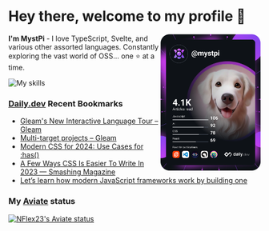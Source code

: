 # Hey there, welcome to my profile 👋

<a href="https://app.daily.dev/MystPi"><img src="https://github.com/MystPi/MystPi/blob/main/devcard.svg" width="200" alt="MystPi's Dev Card" align="right"/></a>

**I'm MystPi** - I love TypeScript, Svelte, and various other assorted languages. Constantly exploring the vast world of OSS... one ⭐ at a time.

![My skills](https://skillicons.dev/icons?i=svelte,ts,js,html,css,raspberrypi,tailwind)

### [Daily.dev](https://daily.dev) Recent Bookmarks
<!-- daily.dev BOOKMARKS:START -->
- [Gleam&#39;s New Interactive Language Tour – Gleam](https://app.daily.dev/posts/2GqWgq9HN?utm_source=rss&utm_medium=bookmarks&utm_campaign=Itr6mLfRdMms0HCyePtl9)
- [Multi-target projects – Gleam](https://app.daily.dev/posts/B78qdkYzm?utm_source=rss&utm_medium=bookmarks&utm_campaign=Itr6mLfRdMms0HCyePtl9)
- [Modern CSS for 2024: Use Cases for :has&lpar;&rpar;](https://app.daily.dev/posts/QoVYhJM36?utm_source=rss&utm_medium=bookmarks&utm_campaign=Itr6mLfRdMms0HCyePtl9)
- [A Few Ways CSS Is Easier To Write In 2023 — Smashing Magazine](https://app.daily.dev/posts/0iV0RqOvo?utm_source=rss&utm_medium=bookmarks&utm_campaign=Itr6mLfRdMms0HCyePtl9)
- [Let’s learn how modern JavaScript frameworks work by building one](https://app.daily.dev/posts/2QXTW6ZNu?utm_source=rss&utm_medium=bookmarks&utm_campaign=Itr6mLfRdMms0HCyePtl9)
<!-- daily.dev BOOKMARKS:END -->

### My [Aviate](https://aviate.scratchers.tech) status

<a href="https://aviate.scratchers.tech/api/NFlex23">
  <img
    src="https://aviate.scratchers.tech/api/image/NFlex23?width=500&height=90&dark=true"
    alt="NFlex23's Aviate status"
    style="height: 90px"
  />
</a>
